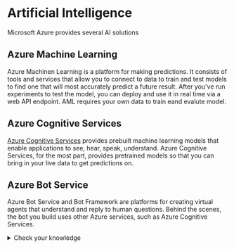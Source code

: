 # Artificial Intelligence

Microsoft Azure provides several AI solutions 

## Azure Machine Learning 

Azure Machinen Learning is a platform for making predictions. It consists of tools and services that allow you to connect to data to train and test models to find one that will most accurately predict a future result. After you've run experiments to test the model, you can deploy and use it in real time via a web API endpoint. AML requires your own data to train eand evalute model.

## Azure Cognitive Services

[Azure Cognitive Services](https://docs.microsoft.com/en-us/azure/cognitive-services/what-are-cognitive-services) provides prebuilt machine learning models that enable applications to see, hear, speak, understand. Azure Cognitive Services, for the most part, provides pretrained models so that you can bring in your live data to get predictions on.

## Azure Bot Service

Azure Bot Service and Bot Framework are platforms for creating virtual agents that understand and reply to human questions. Behind the scenes, the bot you build uses other Azure services, such as Azure Cognitive Services.


<details>
  <summary> Check your knowledge </summary>
1. You need to predict future behavior based on previous actions. Which product option should you select as a candidate?

- **Azure Machine Learning**
- Azure Bot Service
- Azure Cognitive Services

*Azure Machine Learning enables you to build models to predict the likelihood of a future result. It should not be eliminated as a candidate.*

2. You need to create a human-computer interface that uses natural language to answer customer questions. Which product option should you select as a candidate?

- Azure Machine Learning
- Azure Cognitive Services
- **Azure Bot Service**

*Azure Bot Service creates virtual agent solutions that utilize natural language. It should not be eliminated as a candidate.*

3. You need to identify the content of product images to automatically create alt tags for images formatted properly. Which product option is the best candidate?

- Azure Machine Learning
- **Azure Cognitive Services**
- Azure Bot Service

*Azure Cognitive Services includes Vision services that can identify the content of an image. Azure Cognitive Services is the best candidate.*
</details>